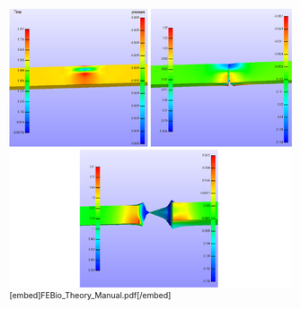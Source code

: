 
 <br>
 <img height="500" src="largedeformationteartest.png" />
 </br>
[embed]FEBio_Theory_Manual.pdf[/embed]

 
